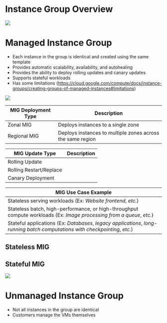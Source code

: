 # Instance Group Overview

![](https://github.com/JonmarCorpuz/SecondBrain/blob/main/Assets/Screenshot%202024-09-29%20122816.png)

# Managed Instance Group

* Each instance in the group is identical and created using the same template
* Provides automatic scalability, availability, and autohealing
* Provides the ability to deploy rolling updates and canary updates
* Supports stateful workloads
* Has some limitations (https://cloud.google.com/compute/docs/instance-groups/creating-groups-of-managed-instances#limitations)

![](https://github.com/JonmarCorpuz/SecondBrain/blob/main/Assets/Screenshot%202024-09-29%20122816.png)

| MIG Deployment Type | Description |
| --- | --- |
| Zonal MIG | Deploys instances to a single zone |
| Regional MIG | Deploys instances to multiple zones across the same region |

| MIG Update Type | Description |
| --- | --- |
| Rolling Update | |
| Rolling Restart/Replace | |
| Canary Deployment | |

| MIG Use Case Example |
| --- |
| Stateless serving workloads (Ex: *Website frontend*, *etc.*) |
| Stateless batch, high-performance, or high-throughput compute workloads (Ex: *Image processing from a queue*, *etc.*) |
| Stateful applications (Ex: *Databases*, *legacy applications*, *long-running batch computations with checkpointing*, *etc.*) |

## Stateless MIG

## Stateful MIG

![](https://github.com/JonmarCorpuz/SecondBrain/blob/main/Assets/Whitespace.png)

# Unmanaged Instance Group

* Not all instances in the group are identical
* Customers manage the VMs themselves
